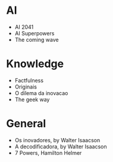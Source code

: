 # AI
- AI 2041
- AI Superpowers
- The coming wave

# Knowledge
- Factfulness
- Originais
- O dilema da inovacao
- The geek way

# General
- Os inovadores, by Walter Isaacson
- A decodificadora, by Walter Isaacson
- 7 Powers, Hamilton Helmer
